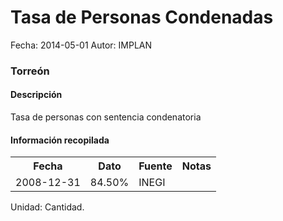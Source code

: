 Tasa de Personas Condenadas
=====

Fecha: 2014-05-01
Autor: IMPLAN

### Torreón

#### Descripción

Tasa de personas con sentencia condenatoria

#### Información recopilada

<table class="table table-hover table-bordered">
  <tr><th>Fecha</th><th>Dato</th><th>Fuente</th><th>Notas</th></tr>
  <tr><td>2008-12-31</td><td>84.50%</td><td>INEGI</td><td></td></tr>
</table>

Unidad: Cantidad.
